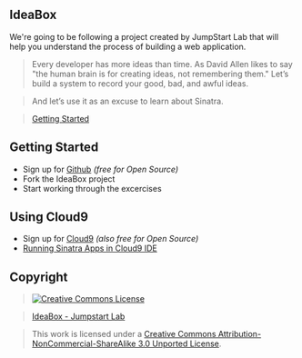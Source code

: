 ## IdeaBox

We're going to be following a project created by JumpStart Lab that will help you understand the process of building a web application.

> Every developer has more ideas than time. As David Allen likes to say "the human brain is for creating ideas, not remembering them." Let’s build a system to record your good, bad, and awful ideas.

> And let’s use it as an excuse to learn about Sinatra.

> [Getting Started](http://tutorials.jumpstartlab.com/projects/idea_box.html#i0:-getting-started)

## Getting Started

* Sign up for [Github](github.com/signup) _(free for Open Source)_
* Fork the IdeaBox project
* Start working through the excercises

## Using Cloud9

* Sign up for [Cloud9](cloud9.com/signup) _(also free for Open Source)_
* [Running Sinatra Apps in Cloud9 IDE](https://coderwall.com/p/hngjwq)

## Copyright

> [![Creative Commons License](http://i.creativecommons.org/l/by-nc-sa/3.0/88x31.png)](http://creativecommons.org/licenses/by-nc-sa/3.0/)  

> [IdeaBox - Jumpstart Lab](http://tutorials.jumpstartlab.com/projects/idea_box.html)  

> This work is licensed under a [Creative Commons Attribution-NonCommercial-ShareAlike 3.0 Unported License](http://creativecommons.org/licenses/by-nc-sa/3.0/).